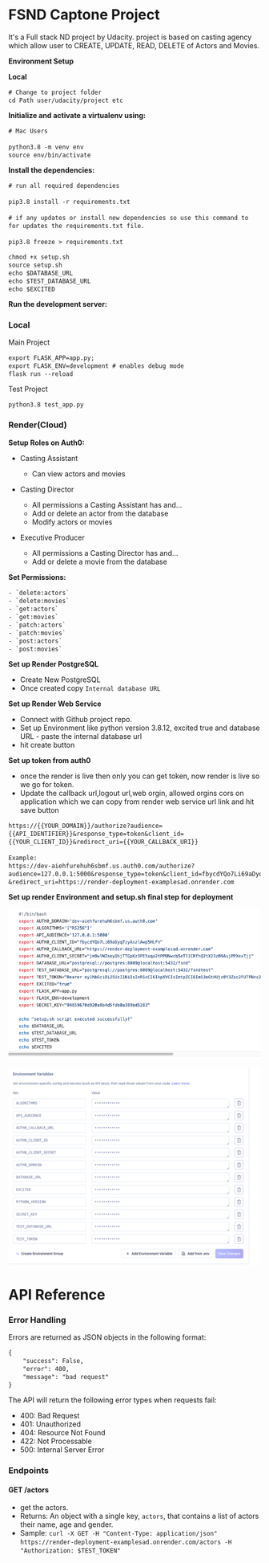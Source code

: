 # FSND Captone Project

It's a Full stack ND project by Udacity. project is based on casting agency which allow user to CREATE, UPDATE, READ, DELETE of Actors and Movies.


**Environment Setup**

**Local**

```
# Change to project folder
cd Path user/udacity/project etc
```

**Initialize and activate a virtualenv using:**
```
# Mac Users

python3.8 -m venv env
source env/bin/activate
```
**Install the dependencies:**
```
# run all required dependencies

pip3.8 install -r requirements.txt

# if any updates or install new dependencies so use this command to for updates the requirements.txt file.  

pip3.8 freeze > requirements.txt
```

```
chmod +x setup.sh
source setup.sh
echo $DATABASE_URL
echo $TEST_DATABASE_URL
echo $EXCITED
```

**Run the development server:**

### Local

Main Project

```
export FLASK_APP=app.py;
export FLASK_ENV=development # enables debug mode
flask run --reload
```

Test Project

```
python3.8 test_app.py
```

### Render(Cloud)


**Setup Roles on Auth0:**

- Casting Assistant

	- Can view actors and movies

- Casting Director

	- All permissions a Casting Assistant has and…
	- Add or delete an actor from the database
	- Modify actors or movies

- Executive Producer

	- All permissions a Casting Director has and…
	- Add or delete a movie from the database

**Set Permissions:**

    - `delete:actors`
    - `delete:movies`
    - `get:actors`
    - `get:movies`
    - `patch:actors`
    - `patch:movies`
    - `post:actors`
    - `post:movies`

**Set up Render PostgreSQL**

- Create New PostgreSQL
- Once created copy `Internal database URL`

**Set up Render Web Service**

- Connect with Github project repo.
- Set up Environment like python version 3.8.12, excited true and database URL - paste the internal database url
- hit create button

**Set up token from auth0**

- once the render is live then only you can get token, now render is live so we go for token. 
- Update the callback url,logout url,web orgin, allowed orgins cors on application which we can copy from render web service url link and hit save button

```
https://{{YOUR_DOMAIN}}/authorize?audience={{API_IDENTIFIER}}&response_type=token&client_id={{YOUR_CLIENT_ID}}&redirect_uri={{YOUR_CALLBACK_URI}}

Example:
https://dev-aiehfurehuh6sbmf.us.auth0.com/authorize?audience=127.0.0.1:5000&response_type=token&client_id=fbycdYQo7Li69aDyq7zyAszlAwp5HLFn
&redirect_uri=https://render-deployment-examplesad.onrender.com
```

**Set up render Environment and setup.sh final step for deployment**

![Setup.sh](images/1.png)

![Render Environment](images/2.png)

# API Reference

### Error Handling
Errors are returned as JSON objects in the following format:
```
{
    "success": False, 
    "error": 400,
    "message": "bad request"
}
```
The API will return the following error types when requests fail:
- 400: Bad Request
- 401: Unauthorized
- 404: Resource Not Found
- 422: Not Processable 
- 500: Internal Server Error

### Endpoints 

#### GET /actors

- get the actors.
- Returns: An object with a single key, `actors`, that contains a list of actors their name, age and gender.
- Sample: `curl -X GET -H "Content-Type: application/json" https://render-deployment-examplesad.onrender.com/actors -H "Authorization: $TEST_TOKEN"               `
```

```